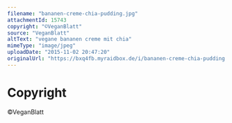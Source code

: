 ```yaml
---
filename: "bananen-creme-chia-pudding.jpg"
attachmentId: 15743
copyright: "©VeganBlatt"
source: "VeganBlatt"
altText: "vegane bananen creme mit chia"
mimeType: "image/jpeg"
uploadDate: "2015-11-02 20:47:20"
originalUrl: "https://bxq4fb.myraidbox.de/i/bananen-creme-chia-pudding.jpg"
---
```


# Copyright

©VeganBlatt
